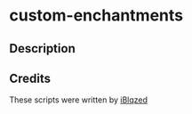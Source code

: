 # custom-enchantments

## Description


## Credits
These scripts were written by [iBlqzed](https://github.com/iBlqzed)
